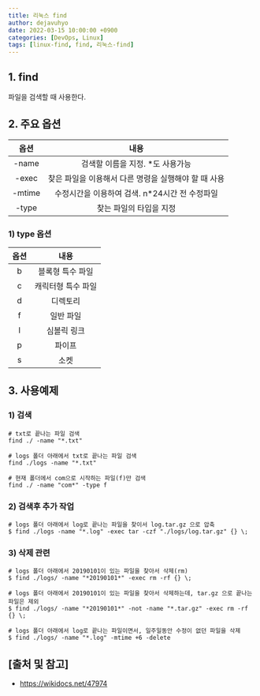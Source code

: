 ```yaml
---
title: 리눅스 find
author: dejavuhyo
date: 2022-03-15 10:00:00 +0900
categories: [DevOps, Linux]
tags: [linux-find, find, 리눅스-find]
---
```


## 1. find
파일을 검색할 때 사용한다.

## 2. 주요 옵션

| 옵션 | 내용 |
|:---:|:---:|
| -name | 검색할 이름을 지정. *도 사용가능 |
| -exec | 찾은 파일을 이용해서 다른 명령을 실행해야 할 때 사용 |
| -mtime | 수정시간을 이용하여 검색. n*24시간 전 수정파일 |
| -type | 찾는 파일의 타입을 지정 |

### 1) type 옵션

| 옵션 | 내용 |
|:---:|:---:|
| b | 블록형 특수 파일 |
| c | 캐릭터형 특수 파일 |
| d | 디렉토리 |
| f | 일반 파일 |
| l | 심볼릭 링크 |
| p | 파이프 |
| s | 소켓 |

## 3. 사용예제

### 1) 검색

```shell
# txt로 끝나는 파일 검색 
find ./ -name "*.txt"

# logs 폴더 아래에서 txt로 끝나는 파일 검색 
find ./logs -name "*.txt"

# 현재 폴더에서 com으로 시작하는 파일(f)만 검색 
find ./ -name "com*" -type f
```

### 2) 검색후 추가 작업

```shell
# logs 폴더 아래에서 log로 끝나는 파일을 찾이서 log.tar.gz 으로 압축 
$ find ./logs -name "*.log" -exec tar -czf "./logs/log.tar.gz" {} \;
```

### 3) 삭제 관련

```shell
# logs 폴더 아래에서 20190101이 있는 파일을 찾아서 삭제(rm) 
$ find ./logs/ -name "*20190101*" -exec rm -rf {} \;

# logs 폴더 아래에서 20190101이 있는 파일을 찾아서 삭제하는데, tar.gz 으로 끝나는 파일은 제외 
$ find ./logs/ -name "*20190101*" -not -name "*.tar.gz" -exec rm -rf {} \;

# logs 폴더 아래에서 log로 끝나는 파일이면서, 일주일동안 수정이 없던 파일을 삭제 
$ find ./logs/ -name "*.log" -mtime +6 -delete
```

## [출처 및 참고]
* <https://wikidocs.net/47974>
